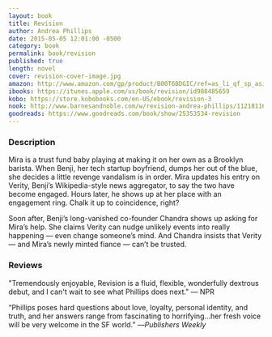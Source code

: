 ```yaml
---
layout: book
title: Revision
author: Andrea Phillips
date: 2015-05-05 12:01:00 -0500
category: book
permalink: book/revision
published: true
length: novel
cover: revision-cover-image.jpg
amazon: http://www.amazon.com/gp/product/B00T6BDGIC/ref=as_li_qf_sp_asin_il_tl?ie=UTF8&camp=1789&creative=9325&creativeASIN=B00T6BDGIC&linkCode=as2&tag=firesidemagaz-20&linkId=JCTSENCFOCWBXOTY
ibooks: https://itunes.apple.com/us/book/revision/id988485659
kobo: https://store.kobobooks.com/en-US/ebook/revision-3
nook: http://www.barnesandnoble.com/w/revision-andrea-phillips/1121811625?ean=2940151589703&itm=1&usri=2940151589703
goodreads: https://www.goodreads.com/book/show/25353534-revision
---
```


### Description

Mira is a trust fund baby playing at making it on her own as a Brooklyn barista. When Benji, her tech startup boyfriend, dumps her out of the blue, she decides a little revenge vandalism is in order. Mira updates his entry on Verity, Benji’s Wikipedia-style news aggregator, to say the two have become engaged. Hours later, he shows up at her place with an engagement ring. Chalk it up to coincidence, right?

Soon after, Benji’s long-vanished co-founder Chandra shows up asking for Mira’s help. She claims Verity can nudge unlikely events into really happening — even change someone’s mind. And Chandra insists that Verity — and Mira’s newly minted fiance — can’t be trusted.

### Reviews
"Tremendously enjoyable, Revision is a fluid, flexible, wonderfully dextrous debut, and I can't wait to see what Phillips does next."
— NPR

“Phillips poses hard questions about love, loyalty, personal identity, and truth, and her answers range from fascinating to horrifying...her fresh voice will be very welcome in the SF world.”
—_Publishers Weekly_

